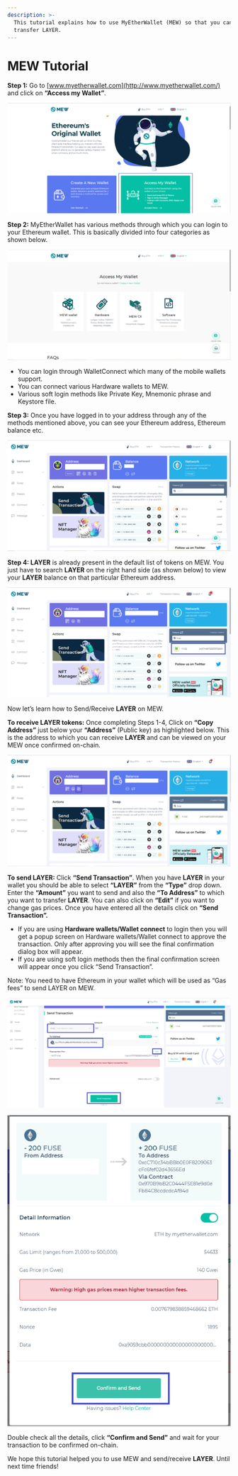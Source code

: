 ```yaml
---
description: >-
  This tutorial explains how to use MyEtherWallet (MEW) so that you can view and
  transfer LAYER.
---
```


# MEW Tutorial

**Step 1:** Go to [www.myetherwallet.com](http://www.myetherwallet.com/) and click on **“Access my Wallet”**.

![](../../.gitbook/assets/2%20%283%29.png)

**Step 2:** MyEtherWallet has various methods through which you can login to your Ethereum wallet. This is basically divided into four categories as shown below.

![](../../.gitbook/assets/1%20%282%29.png)

* You can login through WalletConnect which many of the mobile wallets support.
* You can connect various Hardware wallets to MEW.
* Various soft login methods like Private Key, Mnemonic phrase and Keystore file.

**Step 3:** Once you have logged in to your address through any of the methods mentioned above, you can see your Ethereum address, Ethereum balance etc.

![](../../.gitbook/assets/6%20%283%29.png)

**Step 4: LAYER** is already present in the default list of tokens on MEW. You just have to search **LAYER** on the right hand side \(as shown below\) to view your **LAYER** balance on that particular Ethereum address.

![](../../.gitbook/assets/7%20%282%29.png)

Now let’s learn how to Send/Receive **LAYER** on MEW.

**To receive LAYER tokens:** Once completing Steps 1-4, Click on **“Copy Address”** just below your **“Address”** \(Public key\) as highlighted below. This is the address to which you can receive **LAYER** and can be viewed on your MEW once confirmed on-chain.

![](../../.gitbook/assets/8.png)

**To send LAYER:** Click **“Send Transaction”**. When you have **LAYER** in your wallet you should be able to select **“LAYER”** from the **“Type”** drop down. Enter the **“Amount”** you want to send and also the **“To Address”** to which you want to transfer **LAYER**. You can also click on **“Edit”** if you want to change gas prices. Once you have entered all the details click on **“Send Transaction”.**

* If you are using **Hardware wallets/Wallet connect** to login then you will get a popup screen on Hardware wallets/Wallet connect to approve the transaction. Only after approving you will see the final confirmation dialog box will appear.
*  If you are using soft login methods then the final confirmation screen will appear once you click “Send Transaction”.

Note: You need to have Ethereum in your wallet which will be used as “Gas fees” to send LAYER on MEW.

![](../../.gitbook/assets/9%20%282%29.png)

![](../../.gitbook/assets/10%20%281%29.png)

Double check all the details, click **“Confirm and Send”** and wait for your transaction to be confirmed on-chain.

We hope this tutorial helped you to use MEW and send/receive **LAYER**. Until next time friends!

